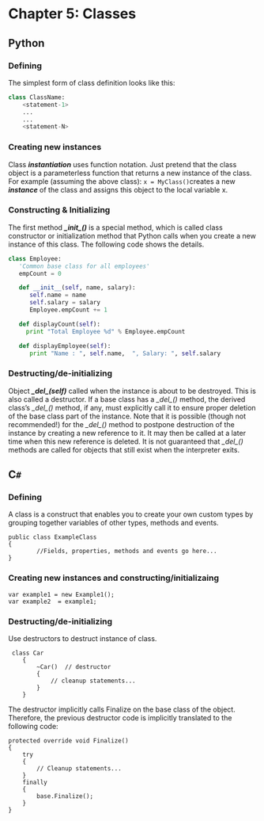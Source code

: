 # Chapter 5: Classes

## Python

### Defining

The simplest form of class definition looks like this:

```python
class ClassName:
    <statement-1>
    ...
    ...
    <statement-N>
```

### Creating new instances

Class ***instantiation*** uses function notation. Just pretend that the class object is a parameterless function that returns a new instance of the class. For example (assuming the above class): `x = MyClass()`creates a new ***instance*** of the class and assigns this object to the local variable x.

### Constructing & Initializing

The first method ***\__init\__()*** is a special method, which is called class constructor or initialization method that Python calls when you create a new instance of this class. The following code shows the details.
```python
class Employee:
   'Common base class for all employees'
   empCount = 0

   def __init__(self, name, salary):
      self.name = name
      self.salary = salary
      Employee.empCount += 1

   def displayCount(self):
     print "Total Employee %d" % Employee.empCount

   def displayEmployee(self):
      print "Name : ", self.name,  ", Salary: ", self.salary
```

### Destructing/de-initializing

Object ***\__del\__(self)*** called when the instance is about to be destroyed. This is also called a destructor. If a base class has a *\__del\__()* method, the derived class’s *\__del\__()* method, if any, must explicitly call it to ensure proper deletion of the base class part of the instance. Note that it is possible (though not recommended!) for the *\__del\__()* method to postpone destruction of the instance by creating a new reference to it. It may then be called at a later time when this new reference is deleted. It is not guaranteed that *\__del\__()* methods are called for objects that still exist when the interpreter exits.

## C`#`

### Defining

A class is a construct that enables you to create your own custom types by grouping together variables of other types, methods and events.

```
public class ExampleClass
{
        //Fields, properties, methods and events go here...
}
```
### Creating new instances and constructing/initializaing

```
var example1 = new Example1();
var example2  = example1;
```

### Destructing/de-initializing

Use destructors to destruct instance of class.

```
 class Car
    {
        ~Car()  // destructor
        {
            // cleanup statements...
        }
    }
```

The destructor implicitly calls Finalize on the base class of the object. Therefore, the previous destructor code is implicitly translated to the following code:

```
protected override void Finalize()  
{  
    try  
    {  
        // Cleanup statements...  
    }  
    finally  
    {  
        base.Finalize();  
    }  
}  
```



